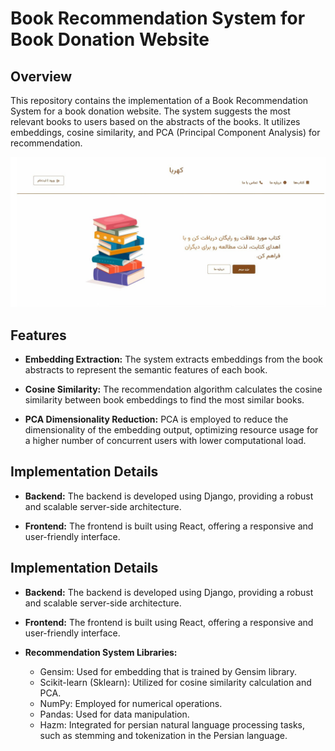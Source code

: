 # Book Recommendation System for Book Donation Website

## Overview

This repository contains the implementation of a Book Recommendation System for a book donation website. The system suggests the most relevant books to users based on the abstracts of the books. It utilizes embeddings, cosine similarity, and PCA (Principal Component Analysis) for recommendation.

![website view](book_recommendation_sample.jpg)

## Features

- **Embedding Extraction:** The system extracts embeddings from the book abstracts to represent the semantic features of each book.

- **Cosine Similarity:** The recommendation algorithm calculates the cosine similarity between book embeddings to find the most similar books.

- **PCA Dimensionality Reduction:** PCA is employed to reduce the dimensionality of the embedding output, optimizing resource usage for a higher number of concurrent users with lower computational load.

## Implementation Details

- **Backend:** The backend is developed using Django, providing a robust and scalable server-side architecture.

- **Frontend:** The frontend is built using React, offering a responsive and user-friendly interface.

## Implementation Details

- **Backend:** The backend is developed using Django, providing a robust and scalable server-side architecture.

- **Frontend:** The frontend is built using React, offering a responsive and user-friendly interface.

- **Recommendation System Libraries:**
  - Gensim: Used for embedding that is trained by Gensim library.
  - Scikit-learn (Sklearn): Utilized for cosine similarity calculation and PCA.
  - NumPy: Employed for numerical operations.
  - Pandas: Used for data manipulation.
  - Hazm: Integrated for persian natural language processing tasks, such as stemming and tokenization in the Persian language.
